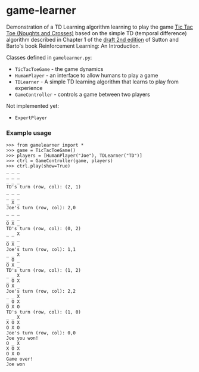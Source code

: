 # game-learner

Demonstration of a TD Learning algorithm learning to play the game [Tic Tac Toe (Noughts and Crosses)](https://en.wikipedia.org/wiki/Tic-tac-toe) based 
on the simple TD (temporal difference) algorithm described in Chapter 1 of the
[draft 2nd edition](www.incompleteideas.net/book/bookdraft2017nov5.pdf) of Sutton 
and Barto's book Reinforcement Learning: An Introduction.

Classes defined in `gamelearner.py`:

- `TicTacToeGame` - the game dynamics
- `HumanPlayer` - an interface to allow humans to play a game
- `TDLearner` - A simple TD learning algorithm that learns to play from experience
- `GameController` - controls a game between two players

Not implemented yet:
- `ExpertPlayer`

### Example usage

```
>>> from gamelearner import *
>>> game = TicTacToeGame()
>>> players = [HumanPlayer("Joe"), TDLearner("TD")]
>>> ctrl = GameController(game, players)
>>> ctrl.play(show=True)
_ _ _
_ _ _
_ _ _
TD's turn (row, col): (2, 1)
_ _ _
_ _ _
_ X _
Joe's turn (row, col): 2,0
_ _ _
_ _ _
O X _
TD's turn (row, col): (0, 2)
_ _ X
_ _ _
O X _
Joe's turn (row, col): 1,1
_ _ X
_ O _
O X _
TD's turn (row, col): (1, 2)
_ _ X
_ O X
O X _
Joe's turn (row, col): 2,2
_ _ X
_ O X
O X O
TD's turn (row, col): (1, 0)
_ _ X
X O X
O X O
Joe's turn (row, col): 0,0
Joe you won!
O _ X
X O X
O X O
Game over!
Joe won
```

